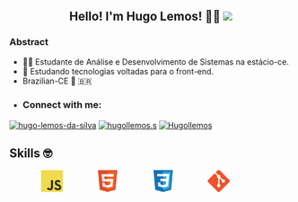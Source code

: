 

<!--
**Hugollemos/Hugollemos** is a ✨ _special_ ✨ repository because its `README.md` (this file) appears on your GitHub profile.

Here are some ideas to get you started:

- 🔭 I’m currently working on ...
- 🌱 I’m currently learning ...
- 👯 I’m looking to collaborate on ...
- 🤔 I’m looking for help with ...
- 💬 Ask me about ...
- 📫 How to reach me: ...
- 😄 Pronouns: ...
- ⚡ Fun fact: ...
-->

## <h2 align="center">Hello! I'm Hugo Lemos! :man_technologist: <img src="https://raw.githubusercontent.com/iampavangandhi/iampavangandhi/master/gifs/Hi.gif" width="30px"></h2>

### Abstract

- 👨‍💻 Estudante de Análise e Desenvolvimento de Sistemas na estácio-ce.
- :star2: Estudando tecnologias voltadas para o front-end. 
- Brazilian-CE :cactus: :brazil:
- <h3 align="left">Connect with me:</h3>
<p align="left">
<a href="https://www.linkedin.com/in/hugo-lemos-da-silva/" target="blank"><img align="center" src="https://cdn.jsdelivr.net/npm/simple-icons@3.0.1/icons/linkedin.svg" alt="hugo-lemos-da-silva" height="30" width="40" /></a>
<a href="https://www.instagram.com/hugollemos.s/" target="blank"><img align="center" src="https://cdn.jsdelivr.net/npm/simple-icons@3.0.1/icons/instagram.svg" alt="hugollemos.s" height="30" width="40" /></a>
<a href="https://twitter.com/Hugollemos" target="black"><img align="center" src="https://cdn.jsdelivr.net/npm/simple-icons@3.0.1/icons/twitter.svg" alt="Hugollemos" height="30" width="40" /></a>
</p>

## Skills :nerd_face:
<p align="center">
    <img height="40" src="https://raw.githubusercontent.com/devicons/devicon/master/icons/javascript/javascript-original.svg">
    &nbsp;&nbsp;&nbsp;&nbsp;&nbsp;&nbsp;&nbsp;&nbsp;&nbsp;&nbsp;&nbsp;&nbsp;&nbsp;
    <img height="40" src="https://raw.githubusercontent.com/devicons/devicon/master/icons/html5/html5-original.svg">
    &nbsp;&nbsp;&nbsp;&nbsp;&nbsp;&nbsp;&nbsp;&nbsp;&nbsp;&nbsp;&nbsp;&nbsp;&nbsp;
    <img height="40" src="https://raw.githubusercontent.com/devicons/devicon/master/icons/css3/css3-original.svg">
    &nbsp;&nbsp;&nbsp;&nbsp;&nbsp;&nbsp;&nbsp;&nbsp;&nbsp;&nbsp;&nbsp;&nbsp;&nbsp;
    <img height="40" src="https://raw.githubusercontent.com/devicons/devicon/master/icons/git/git-original.svg">
    &nbsp;&nbsp;&nbsp;&nbsp;&nbsp;&nbsp;&nbsp;&nbsp;&nbsp;&nbsp;&nbsp;&nbsp;&nbsp;
</p>


